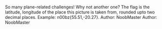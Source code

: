 So many plane-related challenges! Why not another one? The flag is the latitude, longitude of the place this picture is taken from, rounded upto two decimal places. Example: n00bz{55.51,-20.27}. Author: NoobMaster Author: NoobMaster
